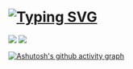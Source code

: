 # [![Typing SVG](https://readme-typing-svg.demolab.com?font=Roboto&size=25&pause=1000&color=F495B0&center=true&vCenter=true&width=800&height=30&lines=Welcome%EF%BC%81;%E7%AB%B9%E5%BD%B1%E5%92%8C%E8%AF%97%E7%98%A6%EF%BC%8C%E6%A2%85%E8%8A%B1%E5%85%A5%E6%A2%A6%E9%A6%99%E3%80%82;%E5%8F%AF%E6%80%9C%E4%BB%8A%E5%A4%9C%E6%9C%88%EF%BC%8C%E4%B8%8D%E8%82%AF%E4%B8%8B%E8%A5%BF%E5%8E%A2%E3%80%82)](https://git.io/typing-svg)

[![](https://stats.justsong.cn/api/bilibili/?id=233555220&themes=light&lang=zh-CN)](https://space.bilibili.com/233555220)
[![](https://stats.justsong.cn/api/csdn?id=AlierKitten&themes=light&lang=zh-CN)](https://blog.csdn.net/AlierKitten)

[![Ashutosh's github activity graph](https://github-readme-activity-graph.cyclic.app/graph?username=AlierKitten&theme=rogue)](https://github.com/AlierKitten/github-readme-activity-graph)
